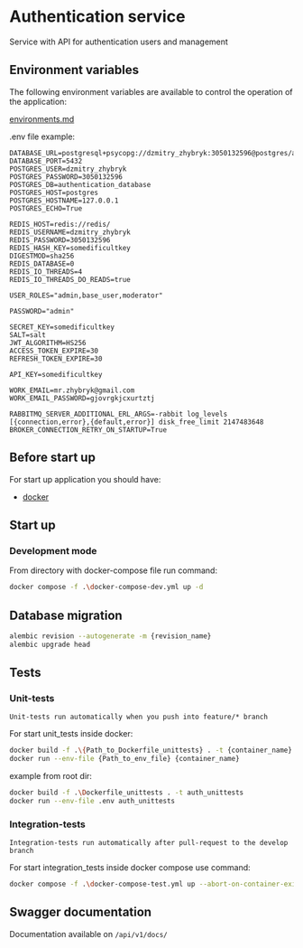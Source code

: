 # Authentication service

Service with API for authentication users and management

## Environment variables

The following environment variables are available to control the operation of the application:

 [environments.md](https://github.com/DzmitryZhybryk/authentication_service/blob/main/environments.md?plain=1)

.env file example:

```
DATABASE_URL=postgresql+psycopg://dzmitry_zhybryk:3050132596@postgres/authentication_database
DATABASE_PORT=5432
POSTGRES_USER=dzmitry_zhybryk
POSTGRES_PASSWORD=3050132596
POSTGRES_DB=authentication_database
POSTGRES_HOST=postgres
POSTGRES_HOSTNAME=127.0.0.1
POSTGRES_ECHO=True

REDIS_HOST=redis://redis/
REDIS_USERNAME=dzmitry_zhybryk
REDIS_PASSWORD=3050132596
REDIS_HASH_KEY=somedificultkey
DIGESTMOD=sha256
REDIS_DATABASE=0
REDIS_IO_THREADS=4
REDIS_IO_THREADS_DO_READS=true

USER_ROLES="admin,base_user,moderator"

PASSWORD="admin"

SECRET_KEY=somedificultkey
SALT=salt
JWT_ALGORITHM=HS256
ACCESS_TOKEN_EXPIRE=30
REFRESH_TOKEN_EXPIRE=30

API_KEY=somedificultkey

WORK_EMAIL=mr.zhybryk@gmail.com
WORK_EMAIL_PASSWORD=gjovrgkjcxurtztj

RABBITMQ_SERVER_ADDITIONAL_ERL_ARGS=-rabbit log_levels [{connection,error},{default,error}] disk_free_limit 2147483648
BROKER_CONNECTION_RETRY_ON_STARTUP=True
```

## Before start up

For start up application you should have:

- [docker](https://www.docker.com/products/docker-desktop/)

## Start up

### Development mode

From directory with docker-compose file run command:

```bash
docker compose -f .\docker-compose-dev.yml up -d
```

## Database migration

```bash
alembic revision --autogenerate -m {revision_name}
alembic upgrade head
```

## Tests

### Unit-tests

```
Unit-tests run automatically when you push into feature/* branch
```

For start unit_tests inside docker:
```bash
docker build -f .\{Path_to_Dockerfile_unittests} . -t {container_name}
docker run --env-file {Path_to_env_file} {container_name}
```

example from root dir:

```bash
docker build -f .\Dockerfile_unittests . -t auth_unittests
docker run --env-file .env auth_unittests
```

### Integration-tests

```
Integration-tests run automatically after pull-request to the develop branch
```

For start integration_tests inside docker compose use command:

```bash
docker compose -f .\docker-compose-test.yml up --abort-on-container-exit --build
```

## Swagger documentation

Documentation available on `/api/v1/docs/`
